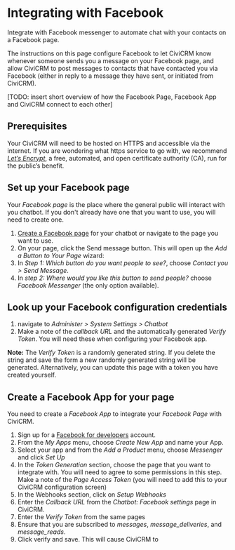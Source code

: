 # Integrating with Facebook

Integrate with Facebook messenger to automate chat with your contacts on a Facebook page.

The instructions on this page configure Facebook to let CiviCRM know whenever someone sends you a message on your Facebook page, and allow CiviCRM to post messages to contacts that have contacted you via Facebook (either in reply to a message they have sent, or initiated from CiviCRM).

[TODO: insert short overview of how the Facebook Page, Facebook App and CiviCRM connect to each other]

## Prerequisites

Your CiviCRM will need to be hosted on HTTPS and accessible via the internet. If you are wondering what https service to go with, we recommend *[Let’s Encrypt](https://letsencrypt.org/)*, a free, automated, and open certificate authority (CA), run for the public’s benefit.

## Set up your Facebook page

Your *Facebook page* is the place where the general public will interact with you chatbot. If you don't already have one that you want to use, you will need to create one.

1. [Create a Facebook page](https://www.facebook.com/business/help/104002523024878) for your chatbot or navigate to the page you want to use.
2. On your page, click the Send message button. This will open up the *Add a Button to Your Page* wizard:
  1. In *Step 1: Which button do you want people to see?*, choose *Contact you > Send Message*.
  2. In *step 2: Where would you like this button to send people?* choose *Facebook Messenger* (the only option available).

## Look up your Facebook configuration credentials

1. navigate to *Administer > System Settings > Chatbot*
2. Make a note of the *callback URL* and the automatically generated *Verify Token*. You will need these when configuring your Facebook app.

**Note:** The *Verify Token* is a randomly generated string. If you delete the string and save the form a new randomly generated string will be generated. Alternatively, you can update this page with a token you have created yourself.

## Create a Facebook App for your page

You need to create a *Facebook App* to integrate your *Facebook Page* with CiviCRM.

1. Sign up for a [Facebook for developers](https://developers.facebook.com/) account.
2. From the *My Apps* menu, choose *Create New App* and name your App.
3. Select your app and from the *Add a Product* menu, choose *Messenger* and click *Set Up*
4. In the *Token Generation* section, choose the page that you want to integrate with. You will need to agree to some permissions in this step. Make a note of the *Page Access Token* (you will need to add this to your CiviCRM configuration screen)
5. In the Webhooks section, click on *Setup Webhooks*
  1. Enter the *Callback URL* from the *Chatbot: Facebook settings* page in CiviCRM.
  2. Enter the *Verify Token* from the same pages
  3. Ensure that you are subscribed to *messages*, *message_deliveries*, and *message_reads*.
6. Click verify and save. This will cause CiviCRM to 
